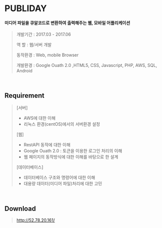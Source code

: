 

# PUBLIDAY
#### 미디어 파일을 큐알코드로 변환하여 출력해주는 웹, 모바일 어플리케이션

> 개발기간 : 2017.03 - 2017.06
>
> 역   할 : 웹/서버 개발
>
> 동작환경 : Web, mobile Browser
>
> 개발환경 : Google Ouath 2.0 ,HTML5, CSS, Javascript, PHP, AWS, SQL, Android
> 
<br />

## Requirement

> [서버]
> - AWS에 대한 이해
> - 리눅스 환경(centOS)에서의 서버환경 설정
> 
> [웹]
> - RestAPI 동작에 대한 이해
> - Google Ouath 2.0 : 토큰을 이용한 로그인 처리의 이해
> - 웹 페이지의 동작방식에 대한 이해를 바탕으로 한 설계
> 
> [데이터베이스]
> - 데이터베이스 구조와 명령어에 대한 이해
> - 대용량 데이터(미디어 파일)처리에 대한 고민
> 
<br />

## Download
> http://52.78.20.161/ 
